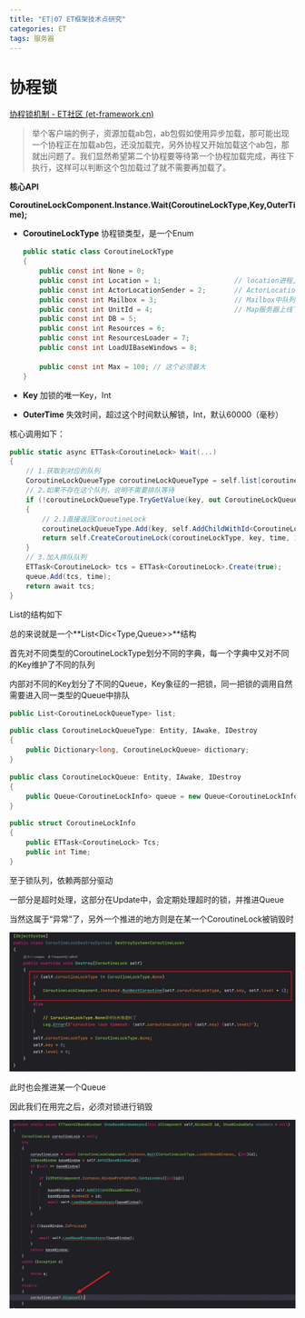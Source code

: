 ```yaml
---
title: "ET|07 ET框架技术点研究"
categories: ET
tags: 服务器
---
```


# 协程锁

[协程锁机制 - ET社区 (et-framework.cn)](https://et-framework.cn/d/44)

> 举个客户端的例子，资源加载ab包，ab包假如使用异步加载，那可能出现一个协程正在加载ab包，还没加载完，另外协程又开始加载这个ab包，那就出问题了。我们显然希望第二个协程要等待第一个协程加载完成，再往下执行，这样可以判断这个包加载过了就不需要再加载了。

**核心API**

**CoroutineLockComponent.Instance.Wait(CoroutineLockType,Key,OuterTime);**

- **CoroutineLockType** 协程锁类型，是一个Enum

  ```c#
  public static class CoroutineLockType
  {
      public const int None = 0;
      public const int Location = 1;                  // location进程上使用
      public const int ActorLocationSender = 2;       // ActorLocationSender中队列消息 
      public const int Mailbox = 3;                   // Mailbox中队列
      public const int UnitId = 4;                    // Map服务器上线下线时使用
      public const int DB = 5;
      public const int Resources = 6;
      public const int ResourcesLoader = 7;
      public const int LoadUIBaseWindows = 8;
  
      public const int Max = 100; // 这个必须最大
  }
  ```

- **Key** 加锁的唯一Key，Int
- **OuterTime** 失效时间，超过这个时间默认解锁，Int，默认60000（毫秒）

核心调用如下：

```c#
public static async ETTask<CoroutineLock> Wait(...)
{
    // 1.获取到对应的队列
    CoroutineLockQueueType coroutineLockQueueType = self.list[coroutineLockType];
	// 2.如果不存在这个队列，说明不需要排队等待
    if (!coroutineLockQueueType.TryGetValue(key, out CoroutineLockQueue queue))
    {
        // 2.1直接返回CoroutineLock
        coroutineLockQueueType.Add(key, self.AddChildWithId<CoroutineLockQueue>(++self.idGenerator, true));
        return self.CreateCoroutineLock(coroutineLockType, key, time, 1);
    }
	// 3.加入排队队列
    ETTask<CoroutineLock> tcs = ETTask<CoroutineLock>.Create(true);
    queue.Add(tcs, time);
    return await tcs;
}
```

List的结构如下

总的来说就是一个**List\<Dic<Type,Queue>>**结构

首先对不同类型的CoroutineLockType划分不同的字典，每一个字典中又对不同的Key维护了不同的队列

内部对不同的Key划分了不同的Queue，Key象征的一把锁，同一把锁的调用自然需要进入同一类型的Queue中排队

```c#
public List<CoroutineLockQueueType> list;
```

```c#
public class CoroutineLockQueueType: Entity, IAwake, IDestroy
{
    public Dictionary<long, CoroutineLockQueue> dictionary;
}
```

```c#
public class CoroutineLockQueue: Entity, IAwake, IDestroy
{
    public Queue<CoroutineLockInfo> queue = new Queue<CoroutineLockInfo>();
}
```

```c#
public struct CoroutineLockInfo
{
    public ETTask<CoroutineLock> Tcs;
    public int Time;
}
```

至于锁队列，依赖两部分驱动

一部分是超时处理，这部分在Update中，会定期处理超时的锁，并推进Queue

当然这属于“异常”了，另外一个推进的地方则是在某一个CoroutineLock被销毁时

![image-20230817141102015](https://raw.githubusercontent.com/Gasskin/CloudImg/master/img/202308171411143.png)

此时也会推进某一个Queue

因此我们在用完之后，必须对锁进行销毁

![image-20230817141218664](https://raw.githubusercontent.com/Gasskin/CloudImg/master/img/202308171412760.png)

